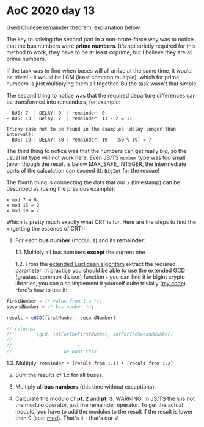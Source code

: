 # AoC 2020 day 13

Used [Chinese remainder theorem](https://en.wikipedia.org/wiki/Chinese_remainder_theorem),
explanation below.

The key to solving the second part in a non-brute-force way was to notice that the bus numbers were **prime numbers**. It's not strictly required for this method to work, they have to be at least coprime, but I believe they are all prime numbers.

If the task was to find when buses will all arrive at the same time, it would be trivial - it would be LCM (least common multiple), which for prime numbers is just multiplying them all together. Bu the task wasn't that simple.

The second thing to notice was that the required departure differences can be transformed into remainders, for example:

```
- BUS: 7  | DELAY: 0  | remainder: 0
- BUS: 13 | Delay: 2  | remainder: 13 - 2 = 11

Tricky case not to be found in the examples (delay longer than interval):
- BUS: 19 | DELAY: 50 | remainder: 19 - (50 % 19) = 7
```

The third thing to notice was that the numbers can get really big, so the usual int type will not work here. Even JS/TS `number` type was too small (even though the result is below MAX_SAFE_INTEGER, the intermediate parts of the calculation can exceed it). `BigInt` for the rescue!

The fourth thing is connecting the dots that our `x` (timestamp) can be described as (using the previous example):

```
x mod 7 = 0
x mod 13 = 2
x mod 19 = 7
```

Which is pretty much exactly what CRT is for. Here are the steps to find the `x` (getting the essence of CRT):

1. For each **bus number** (modulus) and its **remainder**:

   1.1. Multiply all bus numbers **except** the current one

   1.2. From the [extended Euclidean algorithm](https://en.wikipedia.org/wiki/Euclidean_algorithm#Extended_Euclidean_algorithm) extract the required parameter. In practice you should be able to use the extended GCD (greatest common divisor) function - you can find it in bigint crypto libraries, you can also implement it yourself quite trivially ([my code](https://github.com/caderek/aoc2020/blob/main/src/day13/index.ts#L3)). Here's how to use it:

```js
firstNumber = /* value from 1.a */;
secondNumber = /* bus number */;

result = eGCD(firstNumber, secondNumber)

// returns:
//         [gcd, intForTheFirstNumber, intForTheSecondNumber]
//               --------------------
//                        ↑
//                   we want this
```

1.3. Multiply: `remainder * [result from 1.1] * [result from 1.2]`

2. Sum the results of 1.c for all buses.

3. Multiply all **bus numbers** (this time without exceptions).

4. Calculate the modulo of **pt. 2** and **pt. 3**. WARNING: In JS/TS the `%` is not the modulo operator, just the remainder operator. To get the actual modulo, you have to add the modulus to the result if the result is lower than 0 (see: [mod](https://github.com/caderek/aoc2020/blob/main/src/day13/index.ts#L26)). That's it - that's our `x`!
